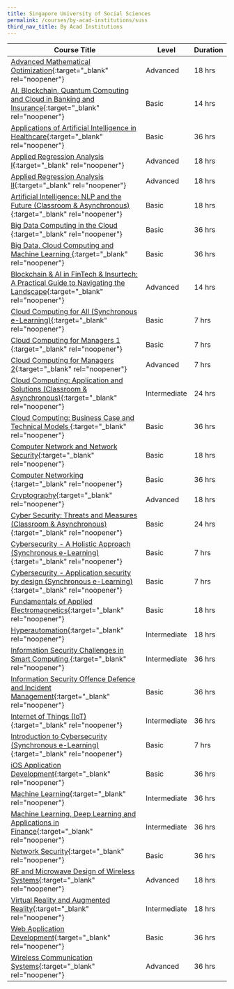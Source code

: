 ```yaml
---
title: Singapore University of Social Sciences
permalink: /courses/by-acad-institutions/suss
third_nav_title: By Acad Institutions
---
```

|Course Title  | Level | Duration |
| - | - | - | 
|[Advanced Mathematical Optimization](https://www.suss.edu.sg/courses/detail/mth356){:target="_blank" rel="noopener"} |Advanced|18 hrs |
|[AI, Blockchain, Quantum Computing and Cloud in Banking and Insurance](https://sussblockchain.com/wp-content/uploads/2019/06/Workshop-AI-Blockchain-Quantum-Cloud.pdf){:target="_blank" rel="noopener"} |Basic|14 hrs |
|[Applications of Artificial Intelligence in Healthcare](https://www.suss.edu.sg/courses/detail/bme363){:target="_blank" rel="noopener"} |Basic|36 hrs |
|[Applied Regression Analysis I](https://www.suss.edu.sg/courses/detail/mth357){:target="_blank" rel="noopener"} |Advanced|18 hrs |
|[Applied Regression Analysis II](https://www.suss.edu.sg/courses/detail/mth358?urlname=bsc-mathematics-bsma){:target="_blank" rel="noopener"} |Advanced|18 hrs |
|[Artificial Intelligence: NLP and the Future (Classroom & Asynchronous)](https://www.suss.edu.sg/courses/detail/cet252){:target="_blank" rel="noopener"} |Basic|18 hrs |
|[Big Data Computing in the Cloud ](https://www.suss.edu.sg/courses/detail/ICT337){:target="_blank" rel="noopener"} |Basic|36 hrs |
|[Big Data, Cloud Computing and Machine Learning ](https://www.suss.edu.sg/courses/detail/FIN559){:target="_blank" rel="noopener"} |Basic|36 hrs |
|[Blockchain & AI in FinTech & Insurtech: A Practical Guide to Navigating the Landscape](https://www.suss.edu.sg/courses/short-course/detail/CET309){:target="_blank" rel="noopener"} |Advanced|14 hrs |
|[Cloud Computing for All (Synchronous e-Learning)](https://www.suss.edu.sg/courses/short-course/detail/CET101){:target="_blank" rel="noopener"} |Basic|7 hrs |
|[Cloud Computing for Managers 1 ](https://www.suss.edu.sg/courses/short-course/detail/CET201){:target="_blank" rel="noopener"} |Basic|7 hrs |
|[Cloud Computing for Managers 2](https://www.suss.edu.sg/courses/short-course/detail/CET301){:target="_blank" rel="noopener"} |Advanced|7 hrs |
|[Cloud Computing: Application and Solutions (Classroom & Asynchronous)](https://www.suss.edu.sg/courses/detail/cet250){:target="_blank" rel="noopener"} |Intermediate|24 hrs |
|[Cloud Computing: Business Case and Technical Models ](https://www.suss.edu.sg/courses/detail/ICT335){:target="_blank" rel="noopener"} |Basic|36 hrs |
|[Computer Network and Network Security](https://www.suss.edu.sg/courses/detail/FIN529){:target="_blank" rel="noopener"} |Basic|18 hrs |
|[Computer Networking ](https://www.suss.edu.sg/courses/detail/ICT259){:target="_blank" rel="noopener"} |Basic|36 hrs |
|[Cryptography](https://www.suss.edu.sg/courses/detail/mth352?urlname=bsc-mathematics-bsma){:target="_blank" rel="noopener"} |Advanced|18 hrs |
|[Cyber Security: Threats and Measures (Classroom & Asynchronous)](https://www.suss.edu.sg/courses/detail/cet248){:target="_blank" rel="noopener"} |Basic|24 hrs |
|[Cybersecurity - A Holistic Approach (Synchronous e-Learning)](https://www.suss.edu.sg/courses/short-course/detail/CET302){:target="_blank" rel="noopener"} |Basic|7 hrs |
|[Cybersecurity - Application security by design (Synchronous e-Learning)](https://www.suss.edu.sg/courses/short-course/detail/CET202){:target="_blank" rel="noopener"} |Basic|7 hrs |
|[Fundamentals of Applied Electromagnetics](https://www.suss.edu.sg/courses/detail/eng205){:target="_blank" rel="noopener"} |Basic|18 hrs |
|[Hyperautomation](https://www.suss.edu.sg/courses/detail/anl505){:target="_blank" rel="noopener"} |Intermediate|18 hrs |
|[Information Security Challenges in Smart Computing ](https://www.suss.edu.sg/courses/detail/ICT338){:target="_blank" rel="noopener"} |Intermediate|36 hrs |
|[Information Security Offence Defence and Incident Management](https://www.suss.edu.sg/courses/detail/ICT348){:target="_blank" rel="noopener"} |Basic|36 hrs |
|[Internet of Things (IoT)](https://www.suss.edu.sg/courses/detail/eng233?urlname=beng-electronics-behe){:target="_blank" rel="noopener"} |Intermediate|36 hrs |
|[Introduction to Cybersecurity (Synchronous e-Learning)](https://www.suss.edu.sg/courses/short-course/detail/CET102){:target="_blank" rel="noopener"} |Basic|7 hrs |
|[iOS Application Development](https://www.suss.edu.sg/courses/detail/mtd367){:target="_blank" rel="noopener"} |Basic|36 hrs |
|[Machine Learning](https://www.suss.edu.sg/courses/detail/eng335?urlname=bachelor-of-science-in-finance-with-minor-ftfnce){:target="_blank" rel="noopener"} |Intermediate|36 hrs |
|[Machine Learning, Deep Learning and Applications in Finance](https://www.suss.edu.sg/courses/detail/fin525){:target="_blank" rel="noopener"} |Intermediate|36 hrs |
|[Network Security](https://www.suss.edu.sg/courses/detail/ICT318){:target="_blank" rel="noopener"} |Basic|36 hrs |
|[RF and Microwave Design of Wireless Systems](https://www.suss.edu.sg/courses/detail/eng333){:target="_blank" rel="noopener"} |Advanced|18 hrs |
|[Virtual Reality and Augmented Reality](https://www.suss.edu.sg/courses/detail/mtd369){:target="_blank" rel="noopener"} |Intermediate|18 hrs |
|[Web Application Development](https://www.suss.edu.sg/courses/detail/ICT239){:target="_blank" rel="noopener"} |Basic|36 hrs |
|[Wireless Communication Systems](https://www.suss.edu.sg/courses/detail/eng315?urlname=beng-electronics-behe){:target="_blank" rel="noopener"} |Advanced|36 hrs |